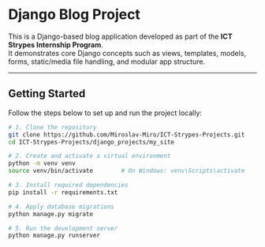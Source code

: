 # Django Blog Project

This is a Django-based blog application developed as part of the **ICT Strypes Internship Program**.  
It demonstrates core Django concepts such as views, templates, models, forms, static/media file handling, and modular app structure.

---

## Getting Started

Follow the steps below to set up and run the project locally:

```bash
# 1. Clone the repository
git clone https://github.com/Miroslav-Miro/ICT-Strypes-Projects.git
cd ICT-Strypes-Projects/django_projects/my_site

# 2. Create and activate a virtual environment
python -m venv venv
source venv/bin/activate        # On Windows: venv\Scripts\activate

# 3. Install required dependencies
pip install -r requirements.txt

# 4. Apply database migrations
python manage.py migrate

# 5. Run the development server
python manage.py runserver
